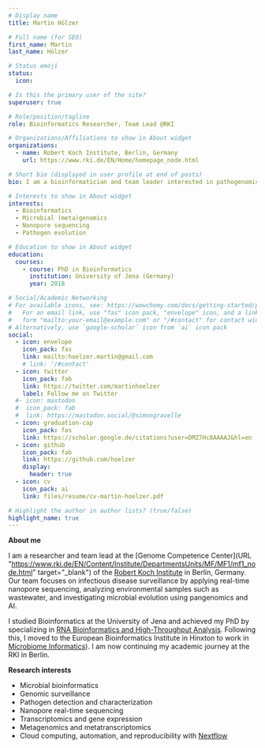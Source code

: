```yaml
---
# Display name
title: Martin Hölzer

# Full name (for SEO)
first_name: Martin
last_name: Hölzer

# Status emoji
status:
  icon:

# Is this the primary user of the site?
superuser: true

# Role/position/tagline
role: Bioinformatics Researcher, Team Lead @RKI

# Organizations/Affiliations to show in About widget
organizations:
  - name: Robert Koch Institute, Berlin, Germany
    url: https://www.rki.de/EN/Home/homepage_node.html

# Short bio (displayed in user profile at end of posts)
bio: I am a bioinformatician and team leader interested in pathogenomics at RKI in Berlin, Germany.

# Interests to show in About widget
interests:
  - Bioinformatics
  - Microbial (meta)genomics
  - Nanopore sequencing
  - Pathogen evolution

# Education to show in About widget
education:
  courses:
    - course: PhD in Bioinformatics
      institution: University of Jena (Germany)
      year: 2018

# Social/Academic Networking
# For available icons, see: https://wowchemy.com/docs/getting-started/page-builder/#icons
#   For an email link, use "fas" icon pack, "envelope" icon, and a link in the
#   form "mailto:your-email@example.com" or "/#contact" for contact widget.
# Alternatively, use `google-scholar` icon from `ai` icon pack
social:
  - icon: envelope
    icon_pack: fas
    link: mailto:hoelzer.martin@gmail.com
    # link: '/#contact'
  - icon: twitter
    icon_pack: fab
    link: https://twitter.com/martinhoelzer
    label: Follow me on Twitter
  #- icon: mastodon
  #  icon_pack: fab
  #  link: https://mastodon.social/@simongravelle
  - icon: graduation-cap
    icon_pack: fas
    link: https://scholar.google.de/citations?user=DMZ7Hc8AAAAJ&hl=en
  - icon: github
    icon_pack: fab
    link: https://github.com/hoelzer
    display:
      header: true
  - icon: cv
    icon_pack: ai
    link: files/resume/cv-martin-hoelzer.pdf

# Highlight the author in author lists? (true/false)
highlight_name: true
---
```

**About me**

I am a researcher and team lead at the [Genome Competence Center](URL "https://www.rki.de/EN/Content/Institute/DepartmentsUnits/MF/MF1/mf1_node.html" target="_blank") of the [Robert Koch Institute](https://www.rki.de/EN/Home/homepage_node.html) in Berlin, Germany. Our team focuses on infectious disease surveillance by applying real-time nanopore sequencing, analyzing environmental samples such as wastewater, and investigating microbial evolution using pangenomics and AI.

I studied Bioinformatics at the University of Jena and achieved my PhD by specializing in [RNA Bioinformatics and High-Throughput Analysis](https://www.rna.uni-jena.de/). Following this, I moved to the European Bioinformatics Institute in Hinxton to work in [Microbiome Informatics](https://www.ebi.ac.uk/about/teams/microbiome-informatics/)). I am now continuing my academic journey at the RKI in Berlin. 

**Research interests**

* Microbial bioinformatics
* Genomic surveillance
* Pathogen detection and characterization
* Nanopore real-time sequencing
* Transcriptomics and gene expression
* Metagenomics and metatranscriptomics
* Cloud computing, automation, and reproducibility with [Nextflow](https://nextflow.io)

